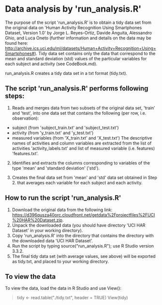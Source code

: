 # Data analysis by 'run_analysis.R'

The purpose of the script 'run_analysis.R' is to obtain a tidy data set from the original data on 'Human Activity Recognition Using Smartphones Dataset, Version 1.0' by Jorge L. Reyes-Ortiz, Davide Anguita, Alessandro Ghio, and Luca Oneto (further information and details on the data may be found here: http://archive.ics.uci.edu/ml/datasets/Human+Activity+Recognition+Using+Smartphones#). Tidy data set contains only the data that correspond to the mean and standard deviation (std) values of the particular variables for each subject and activity (see CodeBook.md). 

run_analysis.R creates a tidy data set in a txt format (tidy.txt).

## The script 'run_analysis.R' performs following steps:

1. Reads and merges data from two subsets of the original data set, 'train' and 'test', into one data set that contains the following (per row, i.e. observation):
- subject (from 'subject_train.txt' and 'subject_test.txt')
- activity (from 'y_train.txt' and 'y_test.txt') 
- measured variables (from 'X_train.txt' and 'X_test.txt')
The descriptive names of activities and column variables are extracted from the list of activities 'activity_labels.txt' and list of measured variable (i.e. features) 'features.txt'.

2. Identifies and extracts the columns corresponding to variables of the type 'mean' and 'standard deviation' ('std'). 

3. Creates the final data set from 'mean' and 'std' data set obtained in Step 2. that averages each variable for each subject and each activity. 

## How to run the script 'run_analysis.R'

1. Download the original data from the following link: https://d396qusza40orc.cloudfront.net/getdata%2Fprojectfiles%2FUCI%20HAR%20Dataset.zip.
2. Unpack the downloaded data (you should have directory 'UCI HAR Dataset' in your working directory).
3. Copy 'run_analysis.R' into the directory that contains the directory with the downloaded data 'UCI HAR Dataset'.
4. Run the script by typing source("run_analysis.R"); use R Studio version 3.3.2.
5. The final tidy data set (with average values, see above) will be exported as tidy.txt, and placed to your working directory.

## To view the data
To view the data, load the data in R Studio and use View():
> tidy <- read.table("./tidy.txt", header = TRUE)
> View(tidy)
